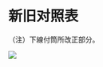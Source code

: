 # 新旧对照表

（注）下線付筒所改正部分。

![](https://www.nta.go.jp/tmp/f9a6560b-8c77-496a-a247-7d8feb9cd304/images/ae1cb4a155520a61a325433a6b7721d5378212b4e6e510b023350b60c9bbda31.jpg)